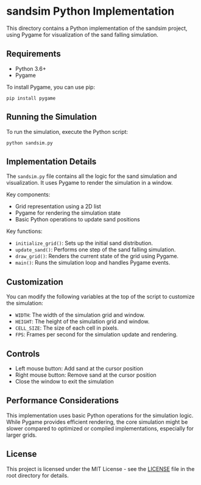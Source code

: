 # sandsim Python Implementation

This directory contains a Python implementation of the sandsim project, using Pygame for visualization of the sand falling simulation.

## Requirements

- Python 3.6+
- Pygame

To install Pygame, you can use pip:

```
pip install pygame
```

## Running the Simulation

To run the simulation, execute the Python script:

```
python sandsim.py
```

## Implementation Details

The `sandsim.py` file contains all the logic for the sand simulation and visualization. It uses Pygame to render the simulation in a window.

Key components:
- Grid representation using a 2D list
- Pygame for rendering the simulation state
- Basic Python operations to update sand positions

Key functions:
- `initialize_grid()`: Sets up the initial sand distribution.
- `update_sand()`: Performs one step of the sand falling simulation.
- `draw_grid()`: Renders the current state of the grid using Pygame.
- `main()`: Runs the simulation loop and handles Pygame events.

## Customization

You can modify the following variables at the top of the script to customize the simulation:

- `WIDTH`: The width of the simulation grid and window.
- `HEIGHT`: The height of the simulation grid and window.
- `CELL_SIZE`: The size of each cell in pixels.
- `FPS`: Frames per second for the simulation update and rendering.

## Controls

- Left mouse button: Add sand at the cursor position
- Right mouse button: Remove sand at the cursor position
- Close the window to exit the simulation

## Performance Considerations

This implementation uses basic Python operations for the simulation logic. While Pygame provides efficient rendering, the core simulation might be slower compared to optimized or compiled implementations, especially for larger grids.

## License

This project is licensed under the MIT License - see the [LICENSE](../LICENSE) file in the root directory for details.